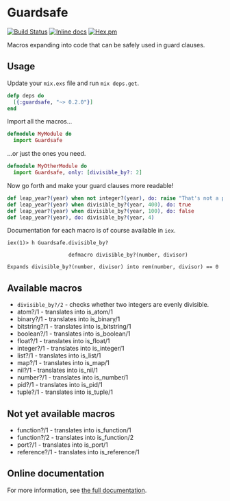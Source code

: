 # Guardsafe

[![Build Status](https://travis-ci.org/DevL/guardsafe.svg?branch=master)](https://travis-ci.org/DevL/guardsafe)
[![Inline docs](http://inch-ci.org/github/DevL/guardsafe.svg?branch=master)](http://inch-ci.org/github/DevL/guardsafe)
[![Hex.pm](https://img.shields.io/hexpm/v/guardsafe.svg)](https://hex.pm/packages/guardsafe)

Macros expanding into code that can be safely used in guard clauses.

## Usage

Update your `mix.exs` file and run `mix deps.get`.
```elixir
defp deps do
  [{:guardsafe, "~> 0.2.0"}]
end
```

Import all the macros...
```elixir
defmodule MyModule do
  import Guardsafe
```

...or just the ones you need.
```elixir
defmodule MyOtherModule do
  import Guardsafe, only: [divisible_by?: 2]
```

Now go forth and make your guard clauses more readable!
```elixir
def leap_year?(year) when not integer?(year), do: raise "That's not a proper year!"
def leap_year?(year) when divisible_by?(year, 400), do: true
def leap_year?(year) when divisible_by?(year, 100), do: false
def leap_year?(year), do: divisible_by?(year, 4)
```

Documentation for each macro is of course available in `iex`.
```
iex(1)> h Guardsafe.divisible_by?

                    defmacro divisible_by?(number, divisor)

Expands divisible_by?(number, divisor) into rem(number, divisor) == 0
```

## Available macros

* `divisible_by?/2` - checks whether two integers are evenly divisible.
* atom?/1 - translates into is_atom/1
* binary?/1 - translates into is_binary/1
* bitstring?/1 - translates into is_bitstring/1
* boolean?/1 - translates into is_boolean/1
* float?/1 - translates into is_float/1
* integer?/1 - translates into is_integer/1
* list?/1 - translates into is_list/1
* map?/1 - translates into is_map/1
* nil?/1 - translates into is_nil/1
* number?/1 - translates into is_number/1
* pid?/1 - translates into is_pid/1
* tuple?/1 - translates into is_tuple/1

## Not yet available macros

* function?/1 - translates into is_function/1
* function?/2 - translates into is_function/2
* port?/1 - translates into is_port/1
* reference?/1 - translates into is_reference/1

## Online documentation

For more information, see [the full documentation](http://hexdocs.pm/guardsafe/).
